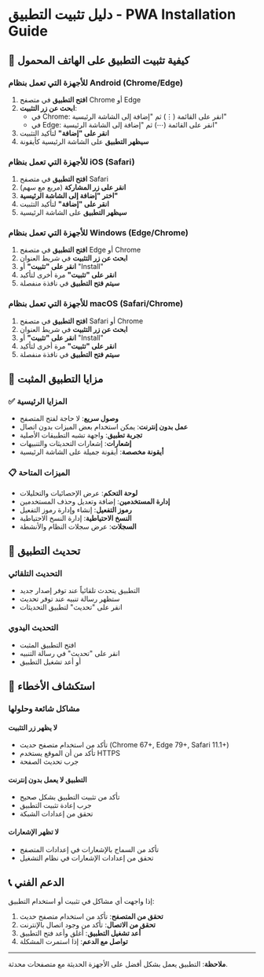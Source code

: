 # دليل تثبيت التطبيق - PWA Installation Guide

## 📱 كيفية تثبيت التطبيق على الهاتف المحمول

### **للأجهزة التي تعمل بنظام Android (Chrome/Edge)**

1. **افتح التطبيق** في متصفح Chrome أو Edge
2. **ابحث عن زر التثبيت**:
   - في Chrome: انقر على القائمة (⋮) ثم "إضافة إلى الشاشة الرئيسية"
   - في Edge: انقر على القائمة (⋯) ثم "إضافة إلى الشاشة الرئيسية"
3. **انقر على "إضافة"** لتأكيد التثبيت
4. **سيظهر التطبيق** على الشاشة الرئيسية كأيقونة

### **للأجهزة التي تعمل بنظام iOS (Safari)**

1. **افتح التطبيق** في متصفح Safari
2. **انقر على زر المشاركة** (مربع مع سهم)
3. **اختر "إضافة إلى الشاشة الرئيسية"**
4. **انقر على "إضافة"** لتأكيد التثبيت
5. **سيظهر التطبيق** على الشاشة الرئيسية

### **للأجهزة التي تعمل بنظام Windows (Edge/Chrome)**

1. **افتح التطبيق** في متصفح Edge أو Chrome
2. **ابحث عن زر التثبيت** في شريط العنوان
3. **انقر على "تثبيت"** أو "Install"
4. **انقر على "تثبيت"** مرة أخرى لتأكيد
5. **سيتم فتح التطبيق** في نافذة منفصلة

### **للأجهزة التي تعمل بنظام macOS (Safari/Chrome)**

1. **افتح التطبيق** في متصفح Safari أو Chrome
2. **ابحث عن زر التثبيت** في شريط العنوان
3. **انقر على "تثبيت"** أو "Install"
4. **انقر على "تثبيت"** مرة أخرى لتأكيد
5. **سيتم فتح التطبيق** في نافذة منفصلة

## 🎯 **مزايا التطبيق المثبت**

### **✅ المزايا الرئيسية**
- **وصول سريع**: لا حاجة لفتح المتصفح
- **عمل بدون إنترنت**: يمكن استخدام بعض الميزات بدون اتصال
- **تجربة تطبيق**: واجهة تشبه التطبيقات الأصلية
- **إشعارات**: إشعارات التحديثات والتنبيهات
- **أيقونة مخصصة**: أيقونة جميلة على الشاشة الرئيسية

### **📋 الميزات المتاحة**
- **لوحة التحكم**: عرض الإحصائيات والتحليلات
- **إدارة المستخدمين**: إضافة وتعديل وحذف المستخدمين
- **رموز التفعيل**: إنشاء وإدارة رموز التفعيل
- **النسخ الاحتياطية**: إدارة النسخ الاحتياطية
- **السجلات**: عرض سجلات النظام والأنشطة

## 🔄 **تحديث التطبيق**

### **التحديث التلقائي**
- التطبيق يتحدث تلقائياً عند توفر إصدار جديد
- ستظهر رسالة تنبيه عند توفر تحديث
- انقر على "تحديث" لتطبيق التحديثات

### **التحديث اليدوي**
- افتح التطبيق المثبت
- انقر على "تحديث" في رسالة التنبيه
- أو أعد تشغيل التطبيق

## 🚨 **استكشاف الأخطاء**

### **مشاكل شائعة وحلولها**

#### **لا يظهر زر التثبيت**
- تأكد من استخدام متصفح حديث (Chrome 67+, Edge 79+, Safari 11.1+)
- تأكد من أن الموقع يستخدم HTTPS
- جرب تحديث الصفحة

#### **التطبيق لا يعمل بدون إنترنت**
- تأكد من تثبيت التطبيق بشكل صحيح
- جرب إعادة تثبيت التطبيق
- تحقق من إعدادات الشبكة

#### **لا تظهر الإشعارات**
- تأكد من السماح بالإشعارات في إعدادات المتصفح
- تحقق من إعدادات الإشعارات في نظام التشغيل

## 📞 **الدعم الفني**

إذا واجهت أي مشاكل في تثبيت أو استخدام التطبيق:

1. **تحقق من المتصفح**: تأكد من استخدام متصفح حديث
2. **تحقق من الاتصال**: تأكد من وجود اتصال بالإنترنت
3. **أعد تشغيل التطبيق**: أغلق وأعد فتح التطبيق
4. **تواصل مع الدعم**: إذا استمرت المشكلة

---

**ملاحظة**: التطبيق يعمل بشكل أفضل على الأجهزة الحديثة مع متصفحات محدثة.

